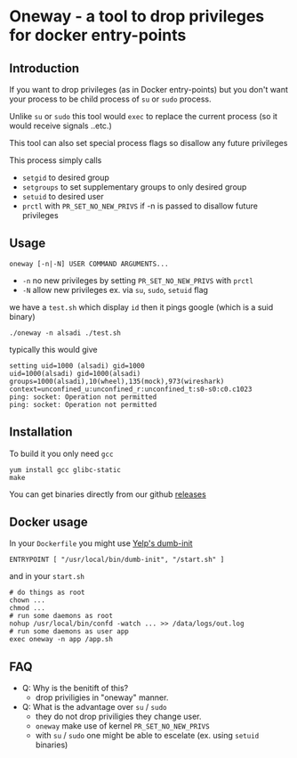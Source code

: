# Oneway - a tool to drop privileges for docker entry-points

## Introduction

If you want to drop privileges (as in Docker entry-points) but you don't want
your process to be child process of `su` or `sudo` process.

Unlike `su` or `sudo` this tool would `exec` to replace the 
current process (so it would receive signals ..etc.)

This tool can also set special process flags so disallow any future privileges

This process simply calls

* `setgid` to desired group
* `setgroups` to set supplementary groups to only desired group
* `setuid` to desired user
* `prctl` with `PR_SET_NO_NEW_PRIVS` if -n is passed to disallow future privileges

## Usage

```
oneway [-n|-N] USER COMMAND ARGUMENTS...
```

* `-n` no new privileges by setting `PR_SET_NO_NEW_PRIVS` with `prctl`
* `-N` allow new privileges ex. via `su`, `sudo`, `setuid` flag

we have a `test.sh` which display `id` then it pings google (which is a suid binary)

```
./oneway -n alsadi ./test.sh
```

typically this would give

```
setting uid=1000 (alsadi) gid=1000
uid=1000(alsadi) gid=1000(alsadi) groups=1000(alsadi),10(wheel),135(mock),973(wireshark) context=unconfined_u:unconfined_r:unconfined_t:s0-s0:c0.c1023
ping: socket: Operation not permitted
ping: socket: Operation not permitted
```

## Installation

To build it you only need `gcc`

```
yum install gcc glibc-static
make
```

You can get binaries directly from our github [releases](https://github.com/muayyad-alsadi/oneway/releases)


## Docker usage

In your `Dockerfile` you might use [Yelp's dumb-init](https://github.com/Yelp/dumb-init)


```
ENTRYPOINT [ "/usr/local/bin/dumb-init", "/start.sh" ]
```

and in your `start.sh`

```
# do things as root
chown ...
chmod ...
# run some daemons as root
nohup /usr/local/bin/confd -watch ... >> /data/logs/out.log
# run some daemons as user app
exec oneway -n app /app.sh
```

## FAQ

* Q: Why is the benitift of this?
  * drop priviligies in "oneway" manner.
* Q: What is the advantage over `su` / `sudo`
  * they do not drop priviligies they change user.
  * `oneway` make use of kernel `PR_SET_NO_NEW_PRIVS`
  * with `su` / `sudo` one might be able to escelate (ex. using `setuid` binaries)

